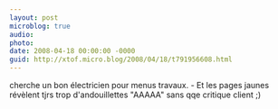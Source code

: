 ```yaml
---
layout: post
microblog: true
audio: 
photo: 
date: 2008-04-18 00:00:00 -0000
guid: http://xtof.micro.blog/2008/04/18/t791956608.html
---
```

cherche un bon électricien pour menus travaux. - Et les pages jaunes révèlent tjrs trop d'andouillettes "AAAAA" sans qqe critique client ;)
